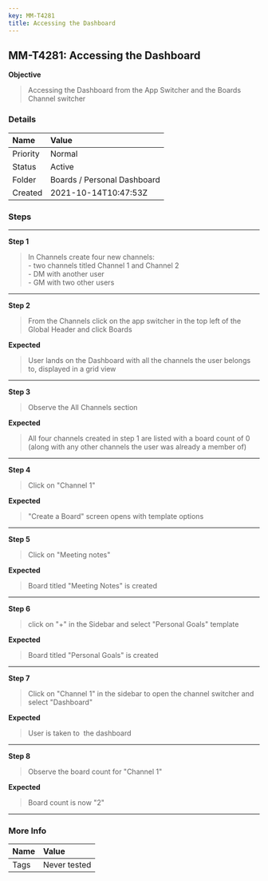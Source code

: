 ```yaml
---
key: MM-T4281
title: Accessing the Dashboard
---
```


## MM-T4281: Accessing the Dashboard

**Objective**

> <article>Accessing the Dashboard from the App Switcher and the Boards Channel switcher</article>

### Details

| Name     | Value                       |
| :------- | :-------------------------- |
| Priority | Normal                      |
| Status   | Active                      |
| Folder   | Boards / Personal Dashboard |
| Created  | 2021-10-14T10:47:53Z        |

### Steps

<hr/>

**Step 1**

> <article>In Channels create four new channels:<br />- two channels titled Channel 1 and Channel 2<br />- DM with another user<br />- GM with two other users</article>

<hr/>

**Step 2**

> <article>From the Channels click on the app switcher in the top left of the Global Header and click Boards</article>

**Expected**

> <article>User lands on the Dashboard with all the channels the user belongs to, displayed in a grid view</article>

<hr/>

**Step 3**

> <article>Observe the All Channels section</article>

**Expected**

> <article>All four channels created in step 1 are listed with a board count of 0 (along with any other channels the user was already a member of)</article>

<hr/>

**Step 4**

> <article>Click on "Channel 1"</article>

**Expected**

> <article>"Create a Board" screen opens with template options</article>

<hr/>

**Step 5**

> <article>Click on "Meeting notes"</article>

**Expected**

> <article>Board titled "Meeting Notes" is created</article>

<hr/>

**Step 6**

> <article>click on "+" in the Sidebar and select "Personal Goals" template</article>

**Expected**

> <article>Board titled "Personal Goals" is created</article>

<hr/>

**Step 7**

> <article>Click on "Channel 1" in the sidebar to open the channel switcher and select "Dashboard"</article>

**Expected**

> <article>User is taken to  the dashboard</article>

<hr/>

**Step 8**

> <article>Observe the board count for "Channel 1"</article>

**Expected**

> <article>Board count is now "2"</article>

<hr/>

### More Info

| Name | Value        |
| :--- | :----------- |
| Tags | Never tested |
